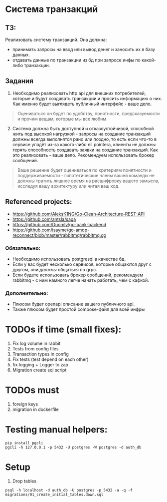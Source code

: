 # Система транзакций

## ТЗ:

Реализовать систему транзакций. Она должна:
* принимать запросы на ввод или вывод денег и заносить их в базу данных. 
* отдавать данные по транзакции из бд при запросе инфы по какой-либо транзакции.

## Задания

1. Необходимо реализовать http api для внешних потребителей, которые и будут создавать транзакции и просить информацию о них. Как именно будет выглядеть публичный интерфейс - ваше дело. 

> Оцениваться он будет по удобству, понятности, предсказуемости и прочим вещам, которые мы все любим.

2. Система должна быть доступной и отказоустойчивой, способной жить под высокой нагрузкой - запросы на создание транзакций должны всегда выполнятся рано или поздно, то есть если что-то в сервисе упадёт из-за какого-либо nil pointerа, клиенты не должны терять способность создавать заявки на создание транзакций. Как это реализовать - ваше дело. Рекомендуем использовать брокер сообщений. 

> Ваше решение будет оцениваться по критериям понятности и поддерживаемости - гипотетические члены вашей команды не должны тратить лишнее время на расшифровку вашего замысла, исследуя вашу архитектуру или читая ваш код.

## Referenced projects:

* https://github.com/AleksK1NG/Go-Clean-Architecture-REST-API
* https://github.com/antsla/saga
* https://github.com/Duomly/go-bank-backend
* https://github.com/isayme/go-amqp-reconnect/blob/master/rabbitmq/rabbitmq.go

### Обязательно:
* Необходимо использовать postgresql в качестве бд.
* Если у вас будет несколько сервисов, которые общаются друг с другом, они _должны_ общаться по grpc.
* Если будете использовать брокер сообщений, рекомендуем rabbitmq - с ним намного легче начать работать, чем с кафкой.

### Дополнительно: 
* Плюсом будет openapi описание вашего публичного api.
* Также плюсом будет простой compose-файл для всей инфры

# TODOs if time (small fixes):

1. Fix log volume in rabbit
2. Tests from config files
3. Transaction types in config
4. Fix tests (test depend on each other)
5. fix logging + Logger to zap
6. Migration create sql script

# TODOs must

1. foreign keys
2. migration in dockerfile

# Testing manual helpers:

```
pip install pgcli
pgcli -h 127.0.0.1 -p 5432 -U postgres -W postgres -d auth_db
```

# Setup

1. Drop tables
```
psql -h localhost -d auth_db -U postgres -p 5432 -a -q -f migrations/01_create_initial_tables.down.sql 
```